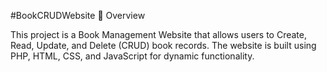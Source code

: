 #BookCRUDWebsite
📌 Overview

This project is a Book Management Website that allows users to Create, Read, Update, and Delete (CRUD) book records. The website is built using PHP, HTML, CSS, and JavaScript for dynamic functionality.
